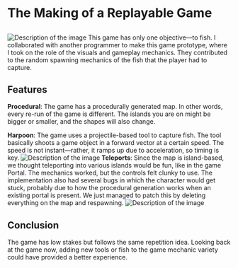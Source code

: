 # The Making of a Replayable Game

##
![Description of the image](/Fishing-1.jpg)
This game has only one objective—to fish. I collaborated with another programmer to make this game prototype, where I took on the role of the visuals and gameplay mechanics. They contributed to the random spawning mechanics of the fish that the player had to capture.

## Features
**Procedural**: The game has a procedurally generated map. In other words, every re-run of the game is different. The islands you are on might be bigger or smaller, and the shapes will also change.

**Harpoon**: The game uses a projectile-based tool to capture fish. The tool basically shoots a game object in a forward vector at a certain speed. The speed is not instant—rather, it ramps up due to acceleration, so timing is key.
![Description of the image](/Fishing-2.jpg)
**Teleports**: Since the map is island-based, we thought teleporting into various islands would be fun, like in the game Portal. The mechanics worked, but the controls felt clunky to use. The implementation also had several bugs in which the character would get stuck, probably due to how the procedural generation works when an existing portal is present. We just managed to patch this by deleting everything on the map and respawning.
![Description of the image](/Fishing-3.jpg)
## Conclusion
The game has low stakes but follows the same repetition idea. Looking back at the game now, adding new tools or fish to the game mechanic variety could have provided a better experience.